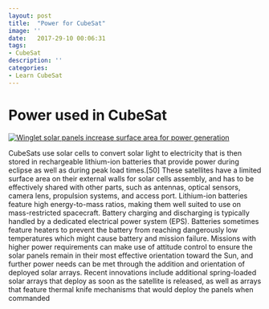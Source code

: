 ```yaml
---
layout: post
title:  "Power for CubeSat"
image: ''
date:   2017-29-10 00:06:31
tags:
- CubeSat
description: ''
categories:
- Learn CubeSat 
---
```

# Power used in CubeSat

[![](https://upload.wikimedia.org/wikipedia/commons/thumb/e/e3/Winglet_Pumpkin_Solar_Pannels_for_CubeSat.png/220px-Winglet_Pumpkin_Solar_Pannels_for_CubeSat.png "Winglet solar panels increase surface area for power generation")](https://en.wikipedia.org/wiki/CubeSat)

CubeSats use solar cells to convert solar light to electricity that is then stored in rechargeable lithium-ion batteries that provide power during eclipse as well as during peak load times.[50] These satellites have a limited surface area on their external walls for solar cells assembly, and has to be effectively shared with other parts, such as antennas, optical sensors, camera lens, propulsion systems, and access port. Lithium-ion batteries feature high energy-to-mass ratios, making them well suited to use on mass-restricted spacecraft. Battery charging and discharging is typically handled by a dedicated electrical power system (EPS). Batteries sometimes feature heaters to prevent the battery from reaching dangerously low temperatures which might cause battery and mission failure. Missions with higher power requirements can make use of attitude control to ensure the solar panels remain in their most effective orientation toward the Sun, and further power needs can be met through the addition and orientation of deployed solar arrays. Recent innovations include additional spring-loaded solar arrays that deploy as soon as the satellite is released, as well as arrays that feature thermal knife mechanisms that would deploy the panels when commanded

